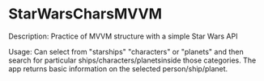 # StarWarsCharsMVVM

Description: Practice of MVVM structure with a simple Star Wars API

Usage: Can select from "starships" "characters" or "planets" and then search for particular ships/characters/planetsinside those categories.
The app returns basic information on the selected person/ship/planet.
